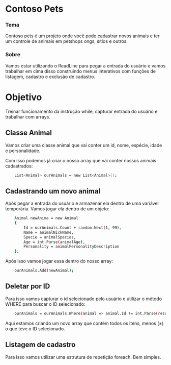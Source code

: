 # Contoso Pets
### Tema
Contoso pets é um projeto onde você pode cadastrar novos animais e ter um controle de animais em petshops ongs, sítios e outros. 
### Sobre
Vamos estar utilizando o ReadLine para pegar a entrada do usuário e vamos trabalhar em cima disso construindo menus interativos com funções de listagem, cadastro e exclusão de cadastro.

# Objetivo
Treinar funcionamento da instrução while, capturar entrada do usuário e trabalhar com arrays.

## Classe Animal
Vamos criar uma classe animal que vai conter um id, nome, espécie, idade e personalidade. 

Com isso podemos já criar o nosso array que vai conter nossos animais cadastrados:

``` bash
    List<Animal> ourAnimals = new List<Animal>();
```

## Cadastrando um novo animal
Após pegar a entrada do usuário e armazenar ela dentro de uma variável temporária. Vamos jogar ela dentro de um objeto:
``` bash
    Animal newAnima = new Animal
    {
    	Id = ourAnimals.Count + random.Next(1, 99),
    	Name = animalNickName,
    	Specie = animalSpecies,
    	Age = int.Parse(animalAge),
    	Personality = animalPersonalityDescription
    };
```
Após isso vamos jogar essa dentro do nosso array:
``` bash
    ourAnimals.Add(newAnimal);
```

## Deletar por ID
Para isso vamos capturar o id selecionado pelo usuário e utilizar o método WHERE para buscar o ID selecionado:

``` bash
    ourAnimals = ourAnimals.Where(animal => animal.Id != int.Parse(result)).ToList();
```
Aqui estamos criando um novo array que contém todos os itens, menos (≠) o que teve o ID selecionado.

## Listagem de cadastro
Para isso vamos utilizar uma estrutura de repetição foreach. Bem simples.